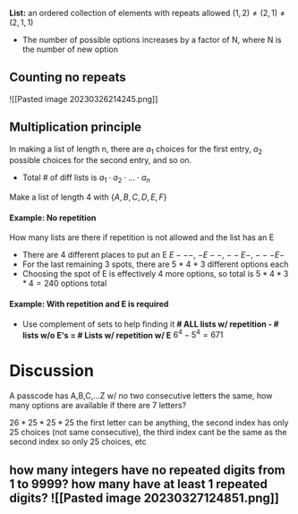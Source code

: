 **List:** an ordered collection of elements with repeats allowed $(1,2) \neq (2,1) \neq(2,1,1)$
- The number of possible options increases by a factor of N, where N is the number of new option

## Counting no repeats
![[Pasted image 20230326214245.png]]

## Multiplication principle
In making a list of length n, there are $a_{1}$ choices for the first entry, $a_{2}$ possible choices for the second entry, and so on. 
- Total # of diff lists is $a_{1} \cdot a_{2} \cdot \ldots \cdot a_{n}$


Make a list of length 4 with $\{ A,B,C,D,E,F \}$
#### Example: No repetition
How many lists are there if repetition is not allowed and the list has an E

- There are 4 different places to put an E
$E - - -$,  $-E--$, $--E-$, $---E-$
- For the last remaining 3 spots, there are 5 * 4 * 3 different options each
- Choosing the spot of E is effectively 4 more options, so total is $5 * 4 * 3 * 4 = 240$ options total

#### Example: With repetition and E is required
- Use complement of sets to help finding it
**# ALL lists w/ repetition - # lists w/o E's = # Lists w/ repetition w/ E**
$6^{4} - 5^{4} = 671$

# Discussion
A passcode has A,B,C,...Z w/ no two consecutive letters the same, how many options are available if there are 7 letters?

$26 * 25 * 25 * 25$
the first letter can be anything, the second index has only 25 choices (not same consecutive), the third index cant be the same as the second index so only 25 choices, etc

how many integers have no repeated digits from 1 to 9999? how many have at least 1 repeated digits?
![[Pasted image 20230327124851.png]]
- 





